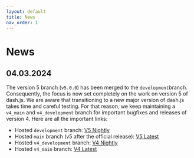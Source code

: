 ```yaml
---
layout: default
title: News
nav_order: 1
---
```


# News

## 04.03.2024

The version 5 branch (`v5.0.0`) has been merged to the `development`branch. Consequently, the focus is now set
completely on the work on version 5 of dash.js. We are aware that transitioning to a new major version of dash.js takes
time and careful testing. For that reason, we keep maintaining a `v4_main` and `v4_development` branch for important
bugfixes and releases of version 4. Here are all the important links:

* Hosted `development` branch: [V5 Nightly](https://reference.dashif.org/dash.js/nightly/samples/dash-if-reference-player/index.html)
* Hosted `main` branch (v5 after the official release): [V5 Latest](https://reference.dashif.org/dash.js/latest/samples/dash-if-reference-player/index.html)
* Hosted `v4_development` branch: [V4 Nightly](https://reference.dashif.org/dash.js/v4_development/samples/dash-if-reference-player/index.html)
* Hosted `v4_main` branch: [V4 Latest](https://reference.dashif.org/dash.js/v4_latest/samples/dash-if-reference-player/index.html)
